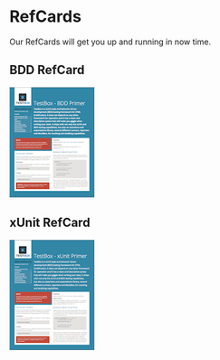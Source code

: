 # RefCards

Our RefCards will get you up and running in now time.

## BDD RefCard

[![TestBox BDD Refcard](../../.gitbook/assets/testbox-bdd-refcard-150.png)](https://github.com/ColdBox/cbox-refcards/raw/master/TestBox%20BDD%20Primer/TestBox-BDD-Refcard.pdf)

## xUnit RefCard

[![TestBox xUnit Refcard](../../.gitbook/assets/testbox-xunit-refcard-150.png)](https://github.com/ColdBox/cbox-refcards/raw/master/TestBox%20xUnit%20Primer/TestBox-xUnit-Refcard.pdf)

